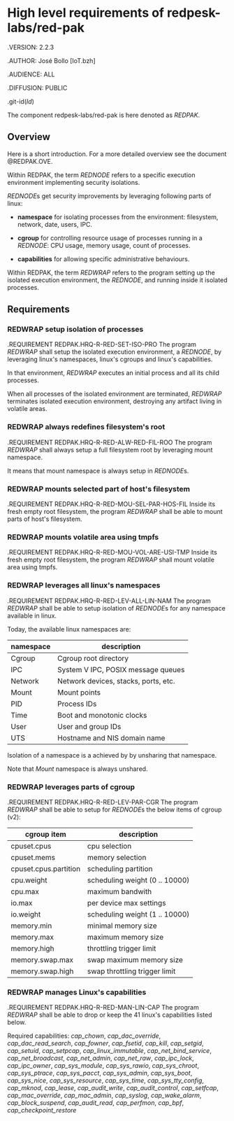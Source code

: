 # High level requirements of redpesk-labs/red-pak

.VERSION: 2.2.3

.AUTHOR: José Bollo [IoT.bzh]

.AUDIENCE: ALL

.DIFFUSION: PUBLIC

.git-id($Id$)

The component redpesk-labs/red-pak is here denoted as *REDPAK*.

## Overview

Here is a short introduction. For a more detailed overview
see the document @REDPAK.OVE.

Within REDPAK, the term *REDNODE* refers to a specific execution
environment implementing security isolations.

*REDNODE*s get security improvements by leveraging following
parts of linux:

 - **namespace** for isolating processes from the environment:
 filesystem, network, date, users, IPC.

- **cgroup** for controlling resource usage of processes running
  in a *REDNODE*: CPU usage, memory usage, count of processes.

- **capabilities** for allowing specific administrative behaviours.

Within REDPAK, the term *REDWRAP* refers to the program setting
up the isolated execution environment, the *REDNODE*, and running
inside it isolated processes.



## Requirements


### REDWRAP setup isolation of processes

.REQUIREMENT REDPAK.HRQ-R-RED-SET-ISO-PRO
The program *REDWRAP* shall setup the isolated execution environment,
a *REDNODE*, by leveraging linux's namespaces, linux's cgroups and
linux's capabilities.

In that environment, *REDWRAP* executes an initial process and
all its child processes.

When all processes of the isolated environment are terminated,
*REDWRAP* terminates isolated execution environment, destroying
any artifact living in volatile areas.


### REDWRAP always redefines filesystem's root

.REQUIREMENT REDPAK.HRQ-R-RED-ALW-RED-FIL-ROO
The program *REDWRAP* shall always setup a full filesystem root
by leveraging mount namespace.

It means that mount namespace is always setup in *REDNODE*s.


### REDWRAP mounts selected part of host's filesystem

.REQUIREMENT REDPAK.HRQ-R-RED-MOU-SEL-PAR-HOS-FIL
Inside its fresh empty root filesystem, the program *REDWRAP*
shall be able to mount parts of host's filesystem.


### REDWRAP mounts volatile area using tmpfs

.REQUIREMENT REDPAK.HRQ-R-RED-MOU-VOL-ARE-USI-TMP
Inside its fresh empty root filesystem, the program *REDWRAP*
shall mount volatile area using tmpfs.


### REDWRAP leverages all linux's namespaces

.REQUIREMENT REDPAK.HRQ-R-RED-LEV-ALL-LIN-NAM
The program *REDWRAP* shall be able to setup isolation of *REDNODE*s for
any namespace available in linux.

Today, the available linux namespaces are:

| namespace | description                          |
|-----------|--------------------------------------|
| Cgroup    | Cgroup root directory                |
| IPC       | System V IPC, POSIX  message queues  |
| Network   | Network devices, stacks, ports, etc. |
| Mount     | Mount points                         |
| PID       | Process IDs                          |
| Time      | Boot and monotonic clocks            |
| User      | User and group IDs                   |
| UTS       | Hostname and NIS domain name         |

Isolation of a namespace is a achieved by by unsharing that namespace.

Note that *Mount* namespace is always unshared.

### REDWRAP leverages parts of cgroup

.REQUIREMENT REDPAK.HRQ-R-RED-LEV-PAR-CGR
The program *REDWRAP* shall be able to setup for *REDNODE*s
the below items of cgroup (v2):

| cgroup item           | description                    |
|-----------------------|--------------------------------|
| cpuset.cpus           | cpu selection                  |
| cpuset.mems           | memory selection               |
| cpuset.cpus.partition | scheduling partition           |
| cpu.weight            | scheduling weight (0 .. 10000) |
| cpu.max               | maximum bandwith               |
| io.max                | per device max settings        |
| io.weight             | scheduling weight (1 .. 10000) |
| memory.min            | minimal memory size            |
| memory.max            | maximum memory size            |
| memory.high           | throttling trigger limit       |
| memory.swap.max       | swap maximum memory size       |
| memory.swap.high      | swap throttling trigger limit  |

### REDWRAP manages Linux's capabilities

.REQUIREMENT REDPAK.HRQ-R-RED-MAN-LIN-CAP
The program *REDWRAP* shall be able to drop or keep the
41 linux's capabilities listed below.

Required capabilities:
    *cap_chown*,
    *cap_dac_override*,
    *cap_dac_read_search*,
    *cap_fowner*,
    *cap_fsetid*,
    *cap_kill*,
    *cap_setgid*,
    *cap_setuid*,
    *cap_setpcap*,
    *cap_linux_immutable*,
    *cap_net_bind_service*,
    *cap_net_broadcast*,
    *cap_net_admin*,
    *cap_net_raw*,
    *cap_ipc_lock*,
    *cap_ipc_owner*,
    *cap_sys_module*,
    *cap_sys_rawio*,
    *cap_sys_chroot*,
    *cap_sys_ptrace*,
    *cap_sys_pacct*,
    *cap_sys_admin*,
    *cap_sys_boot*,
    *cap_sys_nice*,
    *cap_sys_resource*,
    *cap_sys_time*,
    *cap_sys_tty_config*,
    *cap_mknod*,
    *cap_lease*,
    *cap_audit_write*,
    *cap_audit_control*,
    *cap_setfcap*,
    *cap_mac_override*,
    *cap_mac_admin*,
    *cap_syslog*,
    *cap_wake_alarm*,
    *cap_block_suspend*,
    *cap_audit_read*,
    *cap_perfmon*,
    *cap_bpf*,
    *cap_checkpoint_restore*
